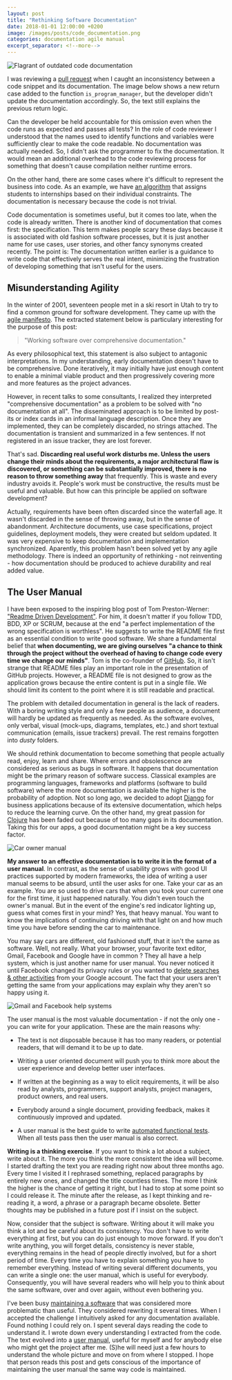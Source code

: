 ```yaml
---
layout: post
title: "Rethinking Software Documentation"
date: 2018-01-01 12:00:00 +0200
image: /images/posts/code_documentation.png
categories: documentation agile manual
excerpt_separator: <!--more-->
---
```


![Flagrant of outdated code documentation](/images/posts/code_documentation.png)

I was reviewing a [pull request][pull-request] when I caught an inconsistency 
between a code snippet and its documentation. The image below shows a new return 
case added to the function `is_program_manager`, but the developer didn't update 
the documentation accordingly. So, the text still explains the previous return 
logic.

<!--more-->

Can the developer be held accountable for this omission even when the code runs 
as expected and passes all tests? In the role of code reviewer I understood that 
the names used to identify functions and variables were sufficiently clear to 
make the code readable. No documentation was actually needed. So, I didn't ask 
the programmer to fix the documentation. It would mean an additional overhead to 
the code reviewing process for something that doesn't cause compilation neither 
runtime errors.

On the other hand, there are some cases where it's difficult to represent the
business into code. As an example, we have [an algorithm][documenting-complexity]
that assigns students to internships based on their individual constraints. The
documentation is necessary because the code is not trivial.

Code documentation is sometimes useful, but it comes too late, when the code is
already written. There is another kind of documentation that comes first: the
specification. This term makes people scary these days because it is associated
with old fashion software processes, but it is just another name for use cases,
user stories, and other fancy synonyms created recently. The point is: The
documentation written earlier is a guidance to write code that effectively
serves the real intent, minimizing the frustration of developing something that
isn't useful for the users.

## Misunderstanding Agility

In the winter of 2001, seventeen people met in a ski resort in Utah to try to 
find a common ground for software development. They came up with the 
[agile manifesto][agile-manifesto]. The extracted statement below is particulary
interesting for the purpose of this post:

> "Working software over comprehensive documentation."

As every philosophical text, this statement is also subject to antagonic
interpretations. In my understanding, early documentation doesn't have to be
comprehensive. Done iteratively, it may initially have just enough content
to enable a minimal viable product and then progressively covering more and more
features as the project advances.

However, in recent talks to some consultants, I realized they interpreted
"comprehensive documentation" as a problem to be solved with "no documentation
at all". The disseminated approach is to be limited by post-its or index cards
in an informal language description. Once they are implemented, they can be
completely discarded, no strings attached. The documentation is transient and
summarized in a few sentences. If not registered in an issue tracker, they are
lost forever.

That's sad. **Discarding real useful work disturbs me. Unless the users change
their minds about the requirements, a major architectural flaw is discovered,
or something can be substantially improved, there is no reason to throw
something away** that frequently. This is waste and every industry avoids it. 
People's work must be constructive, the results must be useful and valuable. But 
how can this principle be applied on software development?

Actually, requirements have been often discarded since the waterfall age. It
wasn't discarded in the sense of throwing away, but in the sense of abandonment.
Architecture documents, use case specifications, project guidelines, deployment
models, they were created but seldom updated. It was very expensive to keep
documentation and implementation synchronized. Aparently, this problem hasn't
been solved yet by any agile methodology. There is indeed an opportunity of
rethinking - not reinventing - how documentation should be produced to achieve
durability and real added value.

## The User Manual

I have been exposed to the inspiring blog post of Tom Preston-Werner: ["Readme
Driven Development"][RDD]. For him, it doesn't matter if you follow TDD, BDD, XP 
or SCRUM, because at the end "a perfect implementation of the wrong 
specification is worthless". He suggests to write the README file first as an 
essential condition to write good software. We share a fundamental belief that 
**when documenting, we are giving ourselves "a chance to think through the 
project without the overhead of having to change code every time we change our 
minds"**. Tom is the co-founder of [GitHub]. So, it isn't strange that README 
files play an important role in the presentation of GitHub projects. However, a 
README file is not designed to grow as the application grows because the entire
content is put in a single file. We should limit its content to the point where
it is still readable and practical.

The problem with detailed documentation in general is the lack of readers. With 
a boring writing style and only a few people as audience, a document will hardly 
be updated as frequently as needed. As the software evolves, only verbal, visual 
(mock-ups, diagrams, templates, etc.) and short textual communication (emails, 
issue trackers) prevail. The rest remains forgotten into _dusty_ folders.

We should rethink documentation to become something that people actually read,
enjoy, learn and share. Where errors and obsolescence are considered as serious
as bugs in software. It happens that documentation might be the primary reason
of software success. Classical examples are programming languages, frameworks
and platforms (software to build software) where the more documentation is
available the higher is the probability of adoption. Not so long ago, we decided
to adopt [Django] for business applications because of its extensive
documentation, which helps to reduce the learning curve. On the other hand, my
great passion for [Clojure] has been faded out because of too many gaps in its
documentation. Taking this for our apps, a good documentation might be a key 
success factor.

![Car owner manual](/images/posts/car-owner-manual.jpg)

**My answer to an effective documentation is to write it in the format of a user
manual**. In contrast, as the sense of usability grows with good UI practices 
supported by modern frameworks, the idea of writing a user manual seems to be 
absurd, until the user asks for one. Take your car as an example. You are so 
used to drive cars that when you took your current one for the first time, it 
just happened naturally. You didn't even touch the owner's manual. But in the 
event of the engine's red indicator lighting up, guess what comes first in your 
mind? Yes, that heavy manual. You want to know the implications of continuing 
driving with that light on and how much time you have before sending the car to 
maintenance.

You may say cars are different, old fashioned stuff, that it isn't the same as
software. Well, not really. What your browser, your favorite text editor, Gmail,
Facebook and Google have in common ? They all have a help system, which is just
another name for user manual. You never noticed it until Facebook changed its
privacy rules or you wanted to [delete searches & other activities][google-help]
from your Google account. The fact that your users aren't getting the same from 
your applications may explain why they aren't so happy using it.

![Gmail and Facebook help systems](/images/posts/help-gmail-facebook.png)

The user manual is the most valuable documentation - if not the only one - you
can write for your application. These are the main reasons why:

* The text is not disposable because it has too many readers, or potential
  readers, that will demand it to be up to date.

* Writing a user oriented document will push you to think more about the user
  experience and develop better user interfaces.

* If written at the beginning as a way to elicit requirements, it will be also
  read by analysts, programmers, support analysts, project managers, product
  owners, and real users.

* Everybody around a single document, providing feedback, makes it continuously
  improved and updated.

* A user manual is the best guide to write [automated functional tests][selenium].
  When all tests pass then the user manual is also correct.

**Writing is a thinking exercise**. If you want to think a lot about a subject, 
write about it. The more you think the more consistent the idea will become. I 
started drafting the text you are reading right now about three months ago. 
Every time I visited it I rephrased something, replaced paragraphs by entirely 
new ones, and changed the title countless times. The more I think the higher is 
the chance of getting it right, but I had to stop at some point so I could 
release it. The minute after the release, as I kept thinking and re-reading it,
a word, a phrase or a paragraph became obsolete. Better thoughts may be 
published in a future post if I insist on the subject.

Now, consider that the subject is software. Writing about it will make you think 
a lot and be careful about its consistency. You don't have to write everything 
at first, but you can do just enough to move forward. If you don't write 
anything, you will forget details, consistency is never stable, everything 
remains in the head of people directly involved, but for a short period of time. 
Every time you have to explain something you have to remember everything. 
Instead of writing several different documents, you can write a single one: the 
user manual, which is useful for everybody. Consequently, you will have several 
readers who will help you to think about the same software, over and over again, 
without even bothering you.

I've been busy [maintaining a software][osis-internship] that was considered 
more problematic than useful. They considered rewriting it several times. When I 
accepted the challenge I intuitively asked for any documentation available. 
Found nothing I could rely on. I spent several days reading the code to 
understand it. I wrote down every understanding I extracted from the code. The 
text evolved into a [user manual][user-manual], useful for myself and for 
anybody else who might get the project after me. (S)he will need just a few 
hours to understand the whole picture and move on from where I stopped. I hope 
that person reads this post and gets conscious of the importance of maintaining 
the user manual the same way code is maintained.

[agile-manifesto]: http://agilemanifesto.org
[asciidoctor]: http://asciidoctor.org/docs/install-toolchain/
[Clojure]: https://clojure.org
[Django]: https://www.djangoproject.com
[doc-build]: https://github.com/uclouvain/osis-internship/blob/master/docs/build.py
[documenting-complexity]: https://github.com/uclouvain/osis-internship/blob/master/utils/student_assignment/solver.py#L87
[GitHub]: https://github.com
[google-help]: https://support.google.com/websearch/answer/465?hl=en-BE&ref_topic=3378866
[osis-internship]: https://github.com/uclouvain/osis-internship
[pull-request]: https://github.com/uclouvain/osis/pull/2656/files
[RDD]: http://tom.preston-werner.com/2010/08/23/readme-driven-development.html
[selenium]: http://www.seleniumhq.org
[Ubuntu]: https://www.ubuntu.com
[user-manual]: https://uclouvain.github.io/osis-internship/
